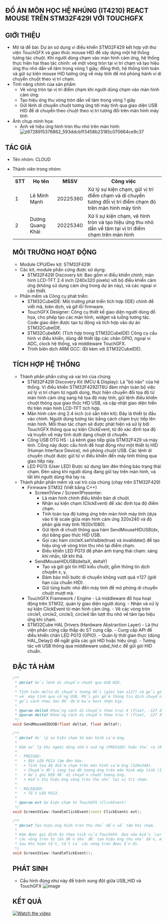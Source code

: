 ĐỒ ÁN MÔN HỌC HỆ NHÚNG (IT4210)
REACT MOUSE TRÊN STM32F429I VỚI TOUCHGFX
---
GIỚI THIỆU
---
- Mô tả đề bài: Dự án sử dụng vi điều khiển STM32F429 kết hợp với thư viện TouchGFX và giao thức mouse HID để xây dựng một hệ thống tương tác chuột. Khi người dùng chạm vào màn hình cảm ứng, hệ thống thực hiện hai thao tác chính: vẽ một vòng tròn tại vị trí chạm và tạo hiệu ứng thu nhỏ dần về tâm trong vòng 1 giây; đồng thời, hệ thống tính toán và gửi sự kiện mouse HID tương ứng về máy tính để mô phỏng hành vi di chuyển chuột theo vị trí chạm.
- Tính năng chính của sản phẩm
    - Vẽ vòng tròn tại vị trí điểm chạm khi người dùng chạm vào màn hình cảm ứng:
    - Tạo hiệu ứng thu vòng tròn dần về tâm trong vòng 1 giây
    - Gửi lệnh di chuyển chuột tương ứng tới máy tính qua giao diện USB HID để di chuyển theo chuột theo vị trí tương đối trên màn hình máy tính
- Ảnh chụp mình họa:
    - Ảnh vẽ hiệu ứng hình tròn thu nhỏ trên màn hình: 
![z6728915376862_593ddcb1f3458b23185c070664ce9c37](https://github.com/user-attachments/assets/3df02fb6-ce10-4c2f-92ef-b1d7d9d7b56e)

TÁC GIẢ
---
- Tên nhóm: CLOUD
- Thành viên trong nhóm:
  
  <table>
  <tr>
    <th>STT</th>
    <th>Họ tên</th>
    <th>MSSV</th>
    <th>Công việc</th>
  </tr>
  <tr>
    <td>1</td>
    <td>Lê Minh Mạnh</td>
    <td>20225360</td>
    <td>
      Xử lý sự kiện chạm, gửi vị trí điểm chạm và di chuyển tương đối vị trí điểm chạm đó trên màn hình máy tính
    </td>
  </tr>
  <tr>
    <td>2</td>
    <td>Dương Quang Khải</td>
    <td>20225340</td>
    <td>
      Xử lí sự kiện chạm, vẽ hình tròn và tạo hiệu ứng thu nhỏ dần về tâm tại vị trí điểm chạm trên màn hình
    </td>
  </tr>
</table>

MÔI TRƯỜNG HOẠT ĐỘNG
---
- Module CPU/Dev kit: STM32F429I
- Các kit, module phần cứng được sử dụng:
     - STM32F429I Discovery kit: Bao gồm vi điều khiển chính, màn hình LCD-TFT 2.4 inch (240x320 pixels) với bộ điều khiển cảm ứng (không sử dụng cảm ứng trong dự án này), và các ngoại vi cần thiết.
- Phần mềm và Công cụ phát triển:
     - STM32CubeIDE: Môi trường phát triển tích hợp (IDE) chính để viết mã, biên dịch, và gỡ lỗi firmware.
     - TouchGFX Designer: Công cụ thiết kế giao diện người dùng đồ họa, cho phép tạo các màn hình, widget và luồng tương tác. Code giao diện được tạo tự động và tích hợp vào dự án STM32CubeIDE.
     - STM32CubeMX: (Tích hợp trong STM32CubeIDE) Công cụ cấu hình vi điều khiển, dùng để thiết lập các chân GPIO, ngoại vi ADC, clock hệ thống, và middleware TouchGFX.
     - Trình biên dịch ARM GCC: (Đi kèm với STM32CubeIDE).

TÍCH HỢP HỆ THỐNG
---
- Thành phần phần cứng và vai trò của chúng
    - STM32F429I Discovery Kit (MCU & Display): Là "bộ não" của hệ thống. Vi điều khiển STM32F429ZIT6U đảm nhận toàn bộ việc xử lý vị trí chạm từ người dùng, thực hiện chuyển đổi tọa độ từ màn hình cảm ứng sang hệ tọa độ máy tính, gửi lệnh điều khiển chuột thông qua giao thức HID USB, và cập nhật giao diện hiển thị trên màn hình LCD-TFT tích hợp.
    - Màn hình cảm ứng 2.4 inch (có sẵn trên kit): Đây là thiết bị đầu vào chính. Người dùng tương tác bằng cách chạm trực tiếp lên màn hình. Mỗi thao tác chạm sẽ được phát hiện và xử lý bởi TouchGFX thông qua sự kiện ClickEvent, từ đó xác định tọa độ và truyền về máy tính dưới dạng chuột di chuyển.
     - Cổng USB OTG HS : Là kênh giao tiếp giữa STM32F429 và máy tính. Cổng này được cấu hình để hoạt động như một thiết bị HID (Human Interface Device), mô phỏng chuột USB. Các lệnh di chuyển chuột được gửi từ vi điều khiển đến máy tính thông qua giao tiếp này.
     - LED PG13 (User LED) Được sử dụng làm đèn thông báo trạng thái chạm. Đèn sáng khi người dùng đang giữ tay trên màn hình, và tắt khi người dùng thả tay ra.
- Thành phần phần mềm và vai trò của chúng (chạy trên STM32F429)
     - Firmware STM32 (Viết bằng C++)
          - Screen1View / Screen1Presenter:
              - Là màn hình chính điều khiển bàn di chuột.
              - Nhận sự kiện chạm (ClickEvent) để xác định tọa độ điểm chạm.
              - Tính toán tọa độ tương ứng trên màn hình máy tính (dựa vào tỉ lệ scale giữa màn hình cảm ứng 320x240 và độ phân giải máy tính 1920x1080).
              - Gửi lệnh di chuột thông qua hàm SendMouseHIDUSB(dx, dy) bằng giao thức HID USB.
              - Gọi các hàm circleX.setVisible(true) và invalidate() để tạo hiệu ứng vẽ vòng tròn thu nhỏ tại điểm chạm.
              - Điều khiển LED PG13 để phản ánh trạng thái chạm: sáng khi nhấn, tắt khi thả.
          - SendMouseHIDUSB(deltaX, deltaY)
              - Tạo và gửi gói tin HID kiểu chuột, gồm thông tin dịch chuyển x, y.
              - Đảm bảo mỗi bước di chuyển không vượt quá ±127 (giới hạn của chuẩn HID).
              - Gửi từng bước nhỏ đến máy tính để mô phỏng di chuyển chuột mượt mà.
    - TouchGFX Framework / Engine
          - Là middleware đồ họa hoạt động trên STM32, quản lý giao diện người dùng.
          - Nhận và xử lý sự kiện ClickEvent từ màn hình cảm ứng.
          - Vẽ các vòng tròn circle1, circle2, circle3, circle4 lần lượt thu nhỏ về tâm tạo hiệu ứng khi chạm.
    - STM32Cube HAL Drivers (Hardware Abstraction Layer)
          - Là thư viện phần cứng cấp thấp do ST cung cấp.
          - Cung cấp API để điều khiển chân LED PG13 (GPIO).
          - Quản lý thời gian thực (dùng HAL_Delay() để ngắt giữa các gói HID hoặc hiệu ứng).
          - Tương tác với USB thông qua middleware usbd_hid.c để gửi gói HID chuẩn.
      
ĐẶC TẢ HÀM
---

```cpp
/**
 * @brief Gửi lệnh di chuyển chuột qua USB HID.
 *
 * Tính toán delta di chuyển tương đối (giới hạn ±127) và gửi gói tin HID chuột
 * về máy tính qua cổng USB. Mỗi gói gồm thông tin dịch chuyển x, y và được 
 * gửi cách nhau 1ms để đảm bảo host nhận kịp.
 *
 * @param deltaX Khoảng cách di chuyển theo trục X (float, -127 đến 127)
 * @param deltaY Khoảng cách di chuyển theo trục Y (float, -127 đến 127)
 */
void SendMouseHIDUSB(float deltaX, float deltaY);
```

```cpp
/**
 * @brief Xử lý sự kiện chạm từ màn hình cảm ứng.
 *
 * Hàm xử lý khi người dùng nhấn xuống (PRESSED) hoặc thả ra (RELEASED) trên màn hình cảm ứng:
 *
 * - PRESSED:
 *   + Bật LED PG13 làm đèn báo.
 *   + Tính tọa độ điểm chạm trên màn hình cảm ứng (320x240).
 *   + Chuyển đổi sang tọa độ tương ứng trên màn hình máy tính (1920x1080).
 *   + Gửi gói HID để di chuyển chuột tương ứng.
 *   + Hiển thị hiệu ứng vòng tròn thu nhỏ tại vị trí chạm.
 *
 * - RELEASED:
 *   + Tắt LED PG13.
 *
 * @param evt Sự kiện chạm từ TouchGFX (ClickEvent)
 */
void Screen1View::handleClickEvent(const ClickEvent& evt);
```

```cpp
/**
 * @brief Tạo hiệu ứng hình tròn thu nhỏ dần về tâm khi chạm.
 *
 * Hàm được gọi định kỳ theo tick của TouchGFX. Dựa vào biến `currentCircle`, lần lượt hiển thị
 * các vòng tròn từ lớn đến nhỏ để tạo hiệu ứng thu nhỏ dần, mỗi hình giữ trong 250ms.
 * Sau khi hoàn tất, tất cả các vòng tròn được ẩn đi.
 */
void Screen1View::handleTickEvent();
```
PHÁT SINH
--
- Cấu hình đúng như này để tránh xung đột giữa USB_HID và TouchGFX
![image](https://github.com/user-attachments/assets/9f3a2fa0-cd99-4da2-84b9-8f2add77a92c)

KẾT QUẢ
---
[![Watch the video](https://img.youtube.com/vi/ZsGaskzrDWw/hqdefault.jpg)](https://www.youtube.com/watch?v=ZsGaskzrDWw)
